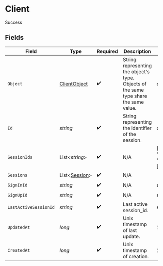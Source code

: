 # Client

Success


## Fields

| Field                                                                                  | Type                                                                                   | Required                                                                               | Description                                                                            | Example                                                                                |
| -------------------------------------------------------------------------------------- | -------------------------------------------------------------------------------------- | -------------------------------------------------------------------------------------- | -------------------------------------------------------------------------------------- | -------------------------------------------------------------------------------------- |
| `Object`                                                                               | [ClientObject](../../Models/Components/ClientObject.md)                                | :heavy_check_mark:                                                                     | String representing the object's type. Objects of the same type share the same value.<br/> | client                                                                                 |
| `Id`                                                                                   | *string*                                                                               | :heavy_check_mark:                                                                     | String representing the identifier of the session.<br/>                                | client_123456789abcd                                                                   |
| `SessionIds`                                                                           | List<*string*>                                                                         | :heavy_check_mark:                                                                     | N/A                                                                                    | [<br/>"sess_123456789abcd",<br/>"sess_23456789abcd"<br/>]                              |
| `Sessions`                                                                             | List<[Session](../../Models/Components/Session.md)>                                    | :heavy_check_mark:                                                                     | N/A                                                                                    |                                                                                        |
| `SignInId`                                                                             | *string*                                                                               | :heavy_check_mark:                                                                     | N/A                                                                                    | signin_123456789abcd                                                                   |
| `SignUpId`                                                                             | *string*                                                                               | :heavy_check_mark:                                                                     | N/A                                                                                    | signup_123456789abcd                                                                   |
| `LastActiveSessionId`                                                                  | *string*                                                                               | :heavy_check_mark:                                                                     | Last active session_id.<br/>                                                           | session_123456789abcd                                                                  |
| `UpdatedAt`                                                                            | *long*                                                                                 | :heavy_check_mark:                                                                     | Unix timestamp of last update.<br/>                                                    | 1632580323                                                                             |
| `CreatedAt`                                                                            | *long*                                                                                 | :heavy_check_mark:                                                                     | Unix timestamp of creation.<br/>                                                       | 1622481123                                                                             |